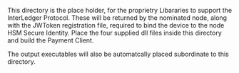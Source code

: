 
This directory is the place holder, for the proprietry Libararies to support the InterLedger Protocol.
These will be returned by the nominated node, along with the JWToken registration file, required to bind the device to the node HSM Secure Identity.
Place the four supplied dll files inside this directory and build the Payment Client.

The output executables will also be automatcally placed subordinate to this directory.
